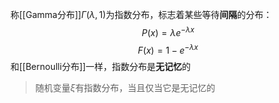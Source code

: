 称[[Gamma分布]]$\Gamma(\lambda,1)$为指数分布，标志着某些等待**间隔**的分布：
$$
P(x) = \lambda e^{-\lambda x}
$$
$$
F(x)=1-e^{-\lambda x}
$$
和[[Bernoulli分布]]一样，指数分布是**无记忆**的
>随机变量$\xi$有指数分布，当且仅当它是无记忆的
